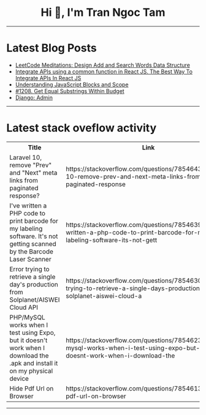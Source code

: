 <h1 align="center">Hi 👋, I'm Tran Ngoc Tam</h1>

---

# Latest Blog Posts 
<!-- BLOG-POST-LIST:START -->
- [LeetCode Meditations: Design Add and Search Words Data Structure](https://dev.to/rivea0/leetcode-meditations-design-add-and-search-words-data-structure-58dn)
- [Integrate APIs using a common function in React JS. The Best Way To Integrate APIs In React JS](https://dev.to/sajithpj/integrate-apis-using-a-common-function-in-react-js-the-best-way-to-integrate-apis-in-react-js-53he)
- [Understanding JavaScript Blocks and Scope](https://dev.to/bhavesh_jadhav_dc5b8ed28b/understanding-javascript-blocks-and-scope-515l)
- [#1208. Get Equal Substrings Within Budget](https://dev.to/karleb/1208-get-equal-substrings-within-budget-3b40)
- [Django: Admin](https://dev.to/samuellubliner/django-admin-2f3i)
<!-- BLOG-POST-LIST:END -->

---

# Latest stack oveflow activity
<table>
  <tr><th>Title</th><th>Link</th></tr>
  <!-- STACKOVERFLOW:START --><tr><td>Laravel 10, remove &quot;Prev&quot; and &quot;Next&quot; meta links from paginated response?</td><td>https://stackoverflow.com/questions/78546434/laravel-10-remove-prev-and-next-meta-links-from-paginated-response</td></tr><tr><td>I&#39;ve written a PHP code to print barcode for my labeling software. It&#39;s not getting scanned by the Barcode Laser Scanner</td><td>https://stackoverflow.com/questions/78546399/ive-written-a-php-code-to-print-barcode-for-my-labeling-software-its-not-gett</td></tr><tr><td>Error trying to retrieve a single day&#39;s production from Solplanet/AISWEI Cloud API</td><td>https://stackoverflow.com/questions/78546306/error-trying-to-retrieve-a-single-days-production-from-solplanet-aiswei-cloud-a</td></tr><tr><td>PHP/MySQL works when I test using Expo, but it doesn&#39;t work when I download the .apk and install it on my physical device</td><td>https://stackoverflow.com/questions/78546239/php-mysql-works-when-i-test-using-expo-but-it-doesnt-work-when-i-download-the</td></tr><tr><td>Hide Pdf Url on Browser</td><td>https://stackoverflow.com/questions/78546135/hide-pdf-url-on-browser</td></tr><!-- STACKOVERFLOW:END -->
</table>

---


